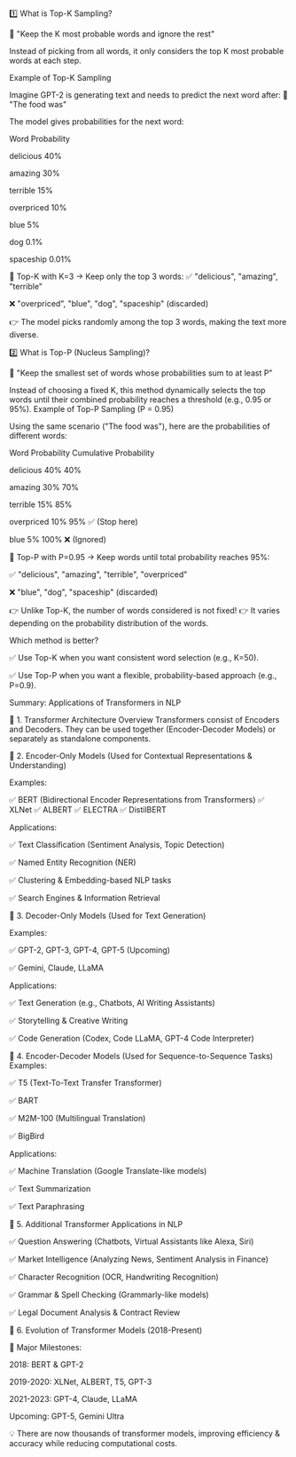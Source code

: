 1️⃣ What is Top-K Sampling?

🔹 "Keep the K most probable words and ignore the rest"

Instead of picking from all words, it only considers the top K most probable words at each step.

Example of Top-K Sampling

Imagine GPT-2 is generating text and needs to predict the next word after:
📝 "The food was"

The model gives probabilities for the next word:

Word	Probability

delicious	40%

amazing	30%

terrible	15%

overpriced	10%

blue	5%

dog	0.1%

spaceship	0.01%

🔹 Top-K with K=3 → Keep only the top 3 words: ✅ "delicious", "amazing", 
"terrible"

❌ "overpriced", "blue", "dog", "spaceship" (discarded)

👉 The model picks randomly among the top 3 words, making the text more diverse.


 2️⃣ What is Top-P (Nucleus Sampling)?
 
🔹 "Keep the smallest set of words whose probabilities sum to at least P"

Instead of choosing a fixed K, this method dynamically selects the top words until their combined probability reaches a threshold (e.g., 0.95 or 95%).
Example of Top-P Sampling (P = 0.95)

Using the same scenario ("The food was"), here are the probabilities of different words:

Word	Probability	Cumulative Probability

delicious	40%	40%

amazing	30%	70%

terrible	15%	85%

overpriced	10%	95% ✅ (Stop here)

blue	5%	100% ❌ (Ignored)

🔹 Top-P with P=0.95 → Keep words until total probability reaches 95%:

✅ "delicious", "amazing", "terrible", "overpriced"

❌ "blue", "dog", "spaceship" (discarded)

👉 Unlike Top-K, the number of words considered is not fixed!
👉 It varies depending on the probability distribution of the words.



Which method is better?

✅ Use Top-K when you want consistent word selection (e.g., K=50).

✅ Use Top-P when you want a flexible, probability-based approach (e.g., P=0.9).



Summary: Applications of Transformers in NLP

🔹 1. Transformer Architecture Overview
Transformers consist of Encoders and Decoders.
They can be used together (Encoder-Decoder Models) or separately as standalone components.

🔹 2. Encoder-Only Models (Used for Contextual Representations & Understanding)

Examples:

✅ BERT (Bidirectional Encoder Representations from Transformers)
✅ XLNet
✅ ALBERT
✅ ELECTRA
✅ DistilBERT

Applications:

✅ Text Classification (Sentiment Analysis, Topic Detection)

✅ Named Entity Recognition (NER)

✅ Clustering & Embedding-based NLP tasks

✅ Search Engines & Information Retrieval

🔹 3. Decoder-Only Models (Used for Text Generation)

Examples:

✅ GPT-2, GPT-3, GPT-4, GPT-5 (Upcoming)

✅ Gemini, Claude, LLaMA

Applications:

✅ Text Generation (e.g., Chatbots, AI Writing Assistants)

✅ Storytelling & Creative Writing

✅ Code Generation (Codex, Code LLaMA, GPT-4 Code Interpreter)

🔹 4. Encoder-Decoder Models (Used for Sequence-to-Sequence Tasks)
Examples:

✅ T5 (Text-To-Text Transfer Transformer)

✅ BART

✅ M2M-100 (Multilingual Translation)

✅ BigBird


Applications:

✅ Machine Translation (Google Translate-like models)

✅ Text Summarization

✅ Text Paraphrasing


🔹 5. Additional Transformer Applications in NLP

✅ Question Answering (Chatbots, Virtual Assistants like Alexa, Siri)

✅ Market Intelligence (Analyzing News, Sentiment Analysis in Finance)

✅ Character Recognition (OCR, Handwriting Recognition)

✅ Grammar & Spell Checking (Grammarly-like models)

✅ Legal Document Analysis & Contract Review


🔹 6. Evolution of Transformer Models (2018-Present)

📌 Major Milestones:


2018: BERT & GPT-2

2019-2020: XLNet, ALBERT, T5, GPT-3

2021-2023: GPT-4, Claude, LLaMA

Upcoming: GPT-5, Gemini Ultra

💡 There are now thousands of transformer models, improving efficiency & accuracy while reducing computational costs.
